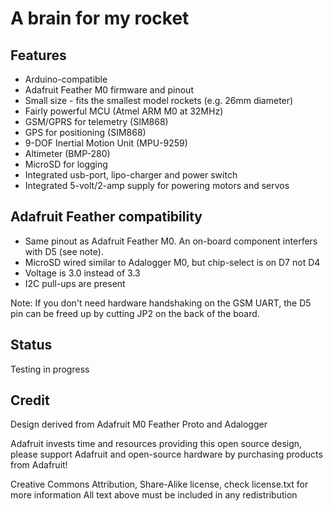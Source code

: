# A brain for my rocket

## Features 

* Arduino-compatible
* Adafruit Feather M0 firmware and pinout
* Small size - fits the smallest model rockets (e.g. 26mm diameter)
* Fairly powerful MCU (Atmel ARM M0 at 32MHz)
* GSM/GPRS for telemetry (SIM868)
* GPS for positioning (SIM868)
* 9-DOF Inertial Motion Unit (MPU-9259)
* Altimeter (BMP-280)
* MicroSD for logging
* Integrated usb-port, lipo-charger and power switch
* Integrated 5-volt/2-amp supply for powering motors and servos


## Adafruit Feather compatibility

* Same pinout as Adafruit Feather M0. An on-board component interfers with D5 (see note).
* MicroSD wired similar to Adalogger M0, but chip-select is on D7 not D4
* Voltage is 3.0 instead of 3.3
* I2C pull-ups are present

Note: If you don't need hardware handshaking on the GSM UART, the D5 pin can be freed up by cutting JP2 on the back of the board.


## Status

Testing in progress

## Credit

Design derived from Adafruit M0 Feather Proto and Adalogger

Adafruit invests time and resources providing this open source design, 
please support Adafruit and open-source hardware by purchasing 
products from Adafruit!

Creative Commons Attribution, Share-Alike license, check license.txt for more information
All text above must be included in any redistribution
